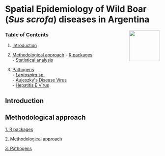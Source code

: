 # Spatial Epidemiology of Wild Boar (*Sus scrofa*) diseases in Argentina

<img src="https://user-images.githubusercontent.com/20196847/82152923-d78ba600-983a-11ea-9bfc-2a9115a029f5.jpg" height="100" width="100" img align="right">

### Table of Contents

1.   [Introduction](#introduction)

2.   [Methodological approach](#methodological-approach)
    -   [R packages](#r-packages)             
    -   [Statistical analysis](#statistical-analysis)    

3.   [Pathogens](#pathogens)  
    -   [*Leptospira* sp.](#Leptospira-sp.)  
    -   [Aujeszky's Disease Virus](#Aujeszky's-Disease-Virus)  
    -   [Hepatitis E Virus](#hepatitis-e-virus)


Introduction
------------



    


Methodological approach
----------

[1. R packages](./R_packages/rpackages.Rmd)

[2. Methodological approach](./Methods/Methods.Rmd)

[3. Pathogens](./Variables/README.md)

